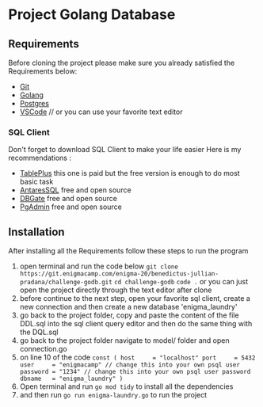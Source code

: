 # Project Golang Database

## Requirements

Before cloning the project please make sure you already satisfied the Requirements below:

- [Git](https://git-scm.com/)
- [Golang](https://go.dev/doc/install)
- [Postgres](https://www.postgresql.org/)
- [VSCode](https://code.visualstudio.com/) // or you can use your favorite text editor

### SQL Client

Don't forget to download SQL Client to make your life easier
Here is my recommendations :

- [TablePlus](https://tableplus.com/) this one is paid but the free version is enough to do most basic task
- [AntaresSQL](https://antares-sql.app/) free and open source
- [DBGate](https://dbgate.org/) free and open source
- [PgAdmin](https://www.pgadmin.org/download/) free and open source

## Installation

After installing all the Requirements follow these steps to run the program

1. open terminal and run the code below
   `git clone https://git.enigmacamp.com/enigma-20/benedictus-jullian-pradana/challenge-godb.git`
   `cd challenge-godb`
   `code .`
   or you can just open the project directly through the text editor after clone
2. before continue to the next step, open your favorite sql client,
   create a new connection and then create a new database 'enigma_laundry'
3. go back to the project folder, copy and paste the content of the file DDL.sql into the sql client query editor
   and then do the same thing with the DQL.sql
4. go back to the project folder navigate to model/ folder and open connection.go
5. on line 10 of the code
   `const (
	 host     = "localhost"
 	 port     = 5432
	 user     = "enigmacamp" // change this into your own psql user
	 password = "1234" // change this into your own psql user password
	 dbname   = "enigma_laundry"
)`
6. Open terminal and run
   `go mod tidy`
   to install all the dependencies
7. and then run
   `go run enigma-laundry.go`
   to run the project
